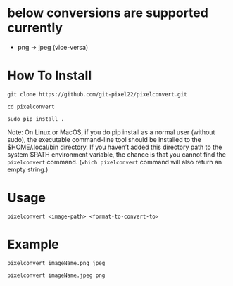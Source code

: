 # below conversions are supported currently
 - png -> jpeg (vice-versa)

# How To Install
``` 
git clone https://github.com/git-pixel22/pixelconvert.git
```
```
cd pixelconvert
```
```
sudo pip install .
```

Note: On Linux or MacOS, if you do pip install as a normal user (without sudo), the executable command-line tool should be installed to the $HOME/.local/bin directory. If you haven’t added this directory path to the system $PATH environment variable, the chance is that you cannot find the `pixelconvert` command. (`which pixelconvert` command will also return an empty string.)

# Usage
``` 
pixelconvert <image-path> <format-to-convert-to>
```

# Example
```
pixelconvert imageName.png jpeg
```
``` 
pixelconvert imageName.jpeg png
```
